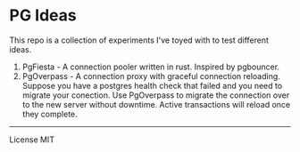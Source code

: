 PG Ideas
========

This repo is a collection of experiments I've toyed with to test different ideas.


1. PgFiesta - A connection pooler written in rust. Inspired by pgbouncer.
2. PgOverpass - A connection proxy with graceful connection reloading. Suppose you have a postgres health check that failed 
and you need to migrate your conection. Use PgOverpass to migrate the connection over to the new server without downtime. 
Active transactions will reload once they complete.

---

License MIT
